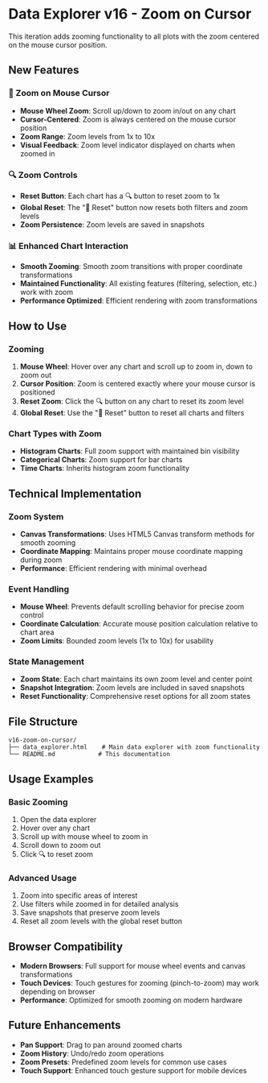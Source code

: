 # Data Explorer v16 - Zoom on Cursor

This iteration adds zooming functionality to all plots with the zoom centered on the mouse cursor position.

## New Features

### 🎯 Zoom on Mouse Cursor
- **Mouse Wheel Zoom**: Scroll up/down to zoom in/out on any chart
- **Cursor-Centered**: Zoom is always centered on the mouse cursor position
- **Zoom Range**: Zoom levels from 1x to 10x
- **Visual Feedback**: Zoom level indicator displayed on charts when zoomed in

### 🔍 Zoom Controls
- **Reset Button**: Each chart has a 🔍 button to reset zoom to 1x
- **Global Reset**: The "🔄 Reset" button now resets both filters and zoom levels
- **Zoom Persistence**: Zoom levels are saved in snapshots

### 📊 Enhanced Chart Interaction
- **Smooth Zooming**: Smooth zoom transitions with proper coordinate transformations
- **Maintained Functionality**: All existing features (filtering, selection, etc.) work with zoom
- **Performance Optimized**: Efficient rendering with zoom transformations

## How to Use

### Zooming
1. **Mouse Wheel**: Hover over any chart and scroll up to zoom in, down to zoom out
2. **Cursor Position**: Zoom is centered exactly where your mouse cursor is positioned
3. **Reset Zoom**: Click the 🔍 button on any chart to reset its zoom level
4. **Global Reset**: Use the "🔄 Reset" button to reset all charts and filters

### Chart Types with Zoom
- **Histogram Charts**: Full zoom support with maintained bin visibility
- **Categorical Charts**: Zoom support for bar charts
- **Time Charts**: Inherits histogram zoom functionality

## Technical Implementation

### Zoom System
- **Canvas Transformations**: Uses HTML5 Canvas transform methods for smooth zooming
- **Coordinate Mapping**: Maintains proper mouse coordinate mapping during zoom
- **Performance**: Efficient rendering with minimal overhead

### Event Handling
- **Mouse Wheel**: Prevents default scrolling behavior for precise zoom control
- **Coordinate Calculation**: Accurate mouse position calculation relative to chart area
- **Zoom Limits**: Bounded zoom levels (1x to 10x) for usability

### State Management
- **Zoom State**: Each chart maintains its own zoom level and center point
- **Snapshot Integration**: Zoom levels are included in saved snapshots
- **Reset Functionality**: Comprehensive reset options for all zoom states

## File Structure

```
v16-zoom-on-cursor/
├── data_explorer.html    # Main data explorer with zoom functionality
└── README.md            # This documentation
```

## Usage Examples

### Basic Zooming
1. Open the data explorer
2. Hover over any chart
3. Scroll up with mouse wheel to zoom in
4. Scroll down to zoom out
5. Click 🔍 to reset zoom

### Advanced Usage
1. Zoom into specific areas of interest
2. Use filters while zoomed in for detailed analysis
3. Save snapshots that preserve zoom levels
4. Reset all zoom levels with the global reset button

## Browser Compatibility

- **Modern Browsers**: Full support for mouse wheel events and canvas transformations
- **Touch Devices**: Touch gestures for zooming (pinch-to-zoom) may work depending on browser
- **Performance**: Optimized for smooth zooming on modern hardware

## Future Enhancements

- **Pan Support**: Drag to pan around zoomed charts
- **Zoom History**: Undo/redo zoom operations
- **Zoom Presets**: Predefined zoom levels for common use cases
- **Touch Support**: Enhanced touch gesture support for mobile devices
